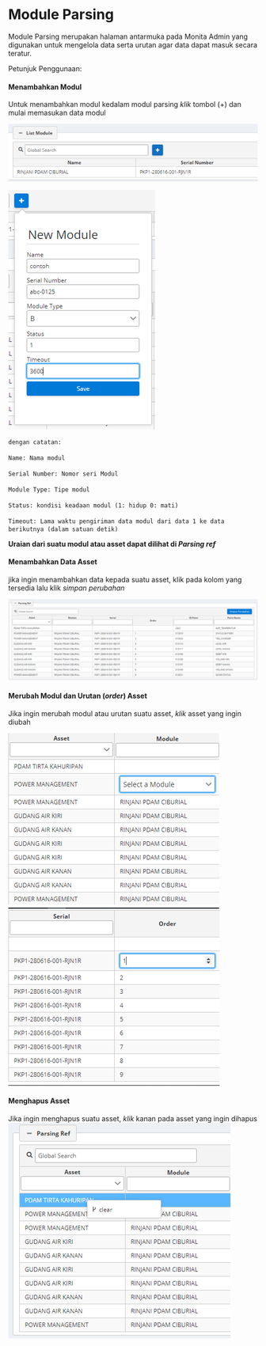 # Module Parsing

Module Parsing merupakan halaman antarmuka pada Monita Admin yang digunakan untuk mengelola data serta urutan agar data dapat masuk secara teratur.

Petunjuk Penggunaan:

#### Menambahkan Modul

Untuk menambahkan modul kedalam modul parsing _klik_ tombol (+) dan mulai memasukan data modul

![](media/mam10.png)

![](media/mam13.png)

```
dengan catatan:

Name: Nama modul

Serial Number: Nomor seri Modul

Module Type: Tipe modul

Status: kondisi keadaan modul (1: hidup 0: mati)

Timeout: Lama waktu pengiriman data modul dari data 1 ke data berikutnya (dalam satuan detik)
```

**Uraian dari suatu modul atau asset dapat dilihat di _Parsing ref_**

#### Menambahkan Data Asset

jika ingin menambahkan data kepada suatu asset, klik pada kolom yang tersedia lalu klik _simpan perubahan_

![](media/mam16.png)

#### Merubah Modul dan Urutan (_order_) Asset

Jika ingin merubah modul atau urutan suatu asset, _klik_ asset yang ingin diubah

![](media/mam123.png)![](media/mam1234.png)

#### Menghapus Asset

Jika ingin menghapus suatu asset, _klik_ kanan pada asset yang ingin dihapus
![](media/mam20.png)

